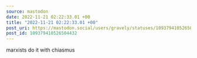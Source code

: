 ```yaml
---
source: mastodon
date: 2022-11-21 02:22:33.01 +00
title: "2022-11-21 02:22:33.01 +00"
post_uri: https://mastodon.social/users/gravely/statuses/109379410526504432
post_id: 109379410526504432
---
```

marxists do it with chiasmus


